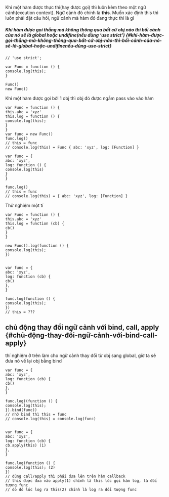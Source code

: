 

Khi một hàm được thực thi\(hay được gọi\) thì luôn kèm theo một ngữ cảnh\(excution context\). Ngữ cảnh đó chính là **this**. Muốn xác định this thì luôn phải đặt câu hỏi, ngữ cảnh mà hàm đó đang thực thi là gì

##### Khi hàm được gọi thẳng mà không thông qua bất cứ obj nào thì bối cảnh của nó sẽ là global hoặc undifine\(nếu dùng ‘use strict’\) {#khi-hàm-được-gọi-thẳng-mà-không-thông-qua-bất-cứ-obj-nào-thì-bối-cảnh-của-nó-sẽ-là-global-hoặc-undifinenếu-dùng-use-strict}

```
// 'use strict';  
  
var Func = function () {  
console.log(this);  
}  
  
Func()  
new Func()  

```

Khi một hàm được gọi bởi 1 obj thì obj đó được ngầm pass vào vào hàm

```
var Func = function () {  
this.abc = 'xyz'  
this.log = function () {  
console.log(this);  
}  
}  
var func = new Func()  
func.log()  
// this = func  
// console.log(this) = Func { abc: 'xyz', log: [Function] }  
  
var func = {  
abc: 'xyz',  
log: function () {  
console.log(this)  
}  
}  
  
func.log()  
// this = func  
// console.log(this) = { abc: 'xyz', log: [Function] }  

```

Thử nghiệm một tí

```
var Func = function () {  
this.abc = 'xyz'  
this.log = function (cb) {  
cb()  
}  
}  
  
new Func().log(function () {  
console.log(this);  
})  
  
  
var func = {  
abc: 'xyz',  
log: function (cb) {  
cb()  
},  
}  
  
func.log(function () {  
console.log(this);  
})  
// this = ???  

```

## chủ động thay đổi ngữ cảnh với bind, call, apply {#chủ-động-thay-đổi-ngữ-cảnh-với-bind-call-apply}

thí nghiệm ở trên làm cho ngữ cảnh thay đổi từ obj sang global, giờ ta sẽ đưa nó về lại obj bằng bind

```
var func = {  
abc: 'xyz',  
log: function (cb) {  
cb()  
},  
}  
  
func.log((function () {  
console.log(this);  
}).bind(func))  
// nhờ bind thì this = func  
// console.log(this) = console.log(func)  
  
  
var func = {  
abc: 'xyz',  
log: function (cb) {  
cb.apply(this) (1)  
},  
}  
  
func.log(function () {  
console.log(this); (2)  
})  
// dùng call/apply thì phải đưa lên trên hàm callback  
// this được đưa vào apply(1) chính là this lúc gọi hàm log, là đối tượng func  
// do đó lúc log ra this(2) chính là log ra đối tượng func  

```



  


